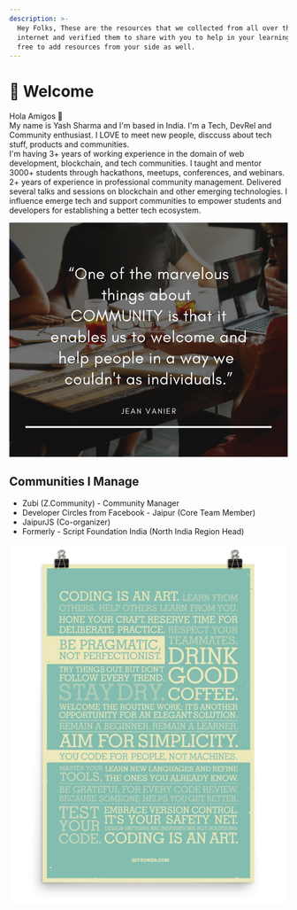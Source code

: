 ```yaml
---
description: >-
  Hey Folks, These are the resources that we collected from all over the
  internet and verified them to share with you to help in your learning. Feel
  free to add resources from your side as well.
---
```


# 👋 Welcome

Hola Amigos 👋  
My name is Yash Sharma and I'm based in India. I'm a Tech, DevRel and Community enthusiast. I LOVE to meet new people, disccuss about tech stuff, products and communities.  
I'm having 3+ years of working experience in the domain of web development, blockchain, and tech communities. I taught and mentor 3000+ students through hackathons, meetups, conferences, and webinars. 2+ years of experience in professional community management. Delivered several talks and sessions on blockchain and other emerging technologies. I influence emerge tech and support communities to empower students and developers for establishing a better tech ecosystem.  


![](.gitbook/assets/modern-photo-events-and-education-facebook-post.png)

## Communities I Manage

* Zubi \(Z.Community\) - Community Manager
* Developer Circles from Facebook - Jaipur \(Core Team Member\)
* JaipurJS \(Co-organizer\)
* Formerly - Script Foundation India \(North India Region Head\)

![Developer&apos;s Manifesto](.gitbook/assets/ezgif.com-webp-to-png.png)

